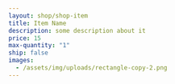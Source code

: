 ```yaml
---
layout: shop/shop-item
title: Item Name
description: some description about it
price: 15
max-quantity: "1"
ship: false
images:
  - /assets/img/uploads/rectangle-copy-2.png
---
```

